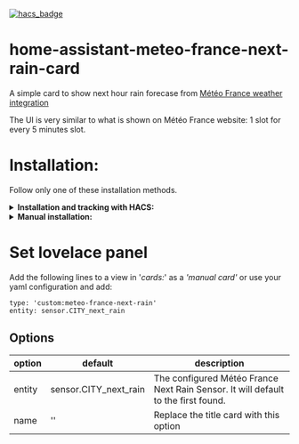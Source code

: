 [![hacs_badge](https://img.shields.io/badge/HACS-Default-orange.svg)](https://github.com/hacs/integration)


# home-assistant-meteo-france-next-rain-card
A simple card to show next hour rain forecase from [Météo France weather integration](https://www.home-assistant.io/integrations/meteo_france/)

The UI is very similar to what is shown on Météo France website: 1 slot for every 5 minutes slot.

# Installation:
Follow only one of these installation methods.

<details>
  <summary><b>Installation and tracking with HACS:</b></summary>

1. You can install this custom component by adding this repository (https://github.com/nyroDev/home-assistant-meteo-france-next-rain-card) to HACS in the settings menu of HACS first. You will find the custom component in the integration menu afterwards, look for 'Météo France Next Rain Card'.

2. Set the lovelace panel
</details>

<details>
  <summary><b>Manual installation:</b></summary>

1. Copy meteo-france-next-rain-card into your 'www' folder in the hass config directory. The *'www'* folder can be accesed via *'/local/'* in your configuration I've put my custom elements in the sub folder *'elements'* and the js file of this card in the folder *'meteo-france-next-rain-card'* as an example.
2. Enable advanced mode and in your lovelace dashboard settings
3. Add a resource ![add a resource](https://i.imgur.com/pySUU4V.png)

   or if you use yaml to configure lovelace:

		resources:
			- type: module
	        	  url: /hacsfiles/elements/meteo-france-next-rain-card/meteo-france-next-rain-card.js
4. Set the lovelace panel
</details>


# Set lovelace panel

Add the following lines to a view in '*cards:*' as a *'manual card'* or use your yaml configuration and add:

    type: 'custom:meteo-france-next-rain'
    entity: sensor.CITY_next_rain

## Options
|option| default|description|
|--|--|--|
|  entity| sensor.CITY_next_rain| The configured Météo France Next Rain Sensor. It will default to the first found. |
|  name| ''| Replace the title card with this option
